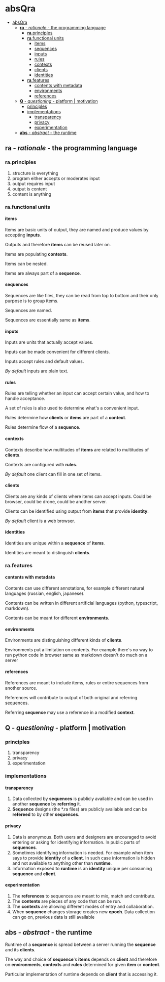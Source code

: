 
# absQra

- [absQra](#absqra)
  - [__ra__ - *rationale* - the programming language](#ra---rationale---the-programming-language)
    - [__ra__.principles](#raprinciples)
    - [__ra__.functional units](#rafunctional-units)
      - [items](#items)
      - [sequences](#sequences)
      - [inputs](#inputs)
      - [rules](#rules)
      - [contexts](#contexts)
      - [clients](#clients)
      - [identities](#identities)
    - [__ra__.features](#rafeatures)
      - [contents with metadata](#contents-with-metadata)
      - [environments](#environments)
      - [references](#references)
  - [__Q__ - _questioning_ - platform | motivation](#q---questioning---platform--motivation)
    - [principles](#principles)
    - [implementations](#implementations)
      - [transparency](#transparency)
      - [privacy](#privacy)
      - [experimentation](#experimentation)
  - [__abs__ - _abstract_ - the runtime](#abs---abstract---the-runtime)

## __ra__ - *rationale* - the programming language

### __ra__.principles

1. structure is everything
2. program either accepts or moderates input
3. output requires input
4. output is content
5. content is anything

### __ra__.functional units

#### items

Items are basic units of output, they are named and produce values by accepting __inputs__.

Outputs and therefore __items__ can be reused later on.

Items are populating __contexts__.

Items can be nested.

Items are always part of a __sequence__.

#### sequences

Sequences are like files, they can be read from top to bottom and their only purpose is to group items.

Sequences are named.

Sequences are essentially same as __items__.

#### inputs

Inputs are units that actually accept values.

Inputs can be made convenient for different clients.

Inputs accept rules and default values.

_By default_ inputs are plain text.

#### rules

Rules are telling whether an input can accept certain value, and how to handle acceptance.

A set of rules is also used to determine what's a convenient input.

Rules determine how __clients__ or __items__ are part of a __context__.

Rules determine flow of a __sequence__.

#### contexts

Contexts describe how multitudes of __items__ are related to multitudes of __clients__.

Contexts are configured with __rules__.

_By default_ one client can fill in one set of items.

#### clients

Clients are any kinds of clients where items can accept inputs. Could be browser, could be drone, could be another server.

Clients can be identified using output from __items__ that provide __identity__.

_By default_ client is a web browser.

#### identities

Identities are unique within a __sequence__ of __items__.

Identities are meant to distinguish __clients__.

### __ra__.features

#### contents with metadata

Contents can use different annotations, for example different natural languages (russian, english, japanese).

Contents can be written in different artificial languages (python, typescript, markdown).

Contents can be meant for different __environments__.

#### environments

Environments are distinguishing different kinds of __clients__.

Environments put a limitation on contents. For example there's no way to run python code in browser same as markdown doesn't do much on a server

#### references

References are meant to include items, rules or entire sequences from another source.

References will contribute to output of both original and referring sequences.

Referring __sequence__ may use a reference in a modified __context__.

## __Q__ - _questioning_ - platform | motivation

### principles

1. transparency
2. privacy
3. experimentation

### implementations

#### transparency

1. Data collected by __sequences__ is publicly available and can be used in another __sequence__ by __referring__ it.
2. __Sequence__ designs (the *.ra files) are publicly available and can be __refereed__ to by other __sequences__.

#### privacy

1. Data is anonymous. Both users and designers are encouraged to avoid entering or asking for identifying information. In public parts of __sequences__.
2. Sometimes identifying information is needed. For example when item says to provide __identity__ of a __client__. In such case information is hidden and not available to anything other than __runtime__.
3. Information exposed to __runtime__ is an __identity__ unique per consuming __sequence__ and __client__.

#### experimentation

1. The __references__ to sequences are meant to mix, match and contribute.
2. The __contents__ are pieces of any code that can be run.
3. The __contexts__ are allowing different modes of entry and collaboration.
4. When __sequence__ changes storage creates new __epoch__. Data collection can go on, previous data is still available

## __abs__ - _abstract_ - the runtime

Runtime of a __sequence__ is spread between a server running the __sequence__ and its __clients__.

The way and choice of __sequence__'s __items__ depends on __client__ and therefore on __environments__, __contexts__ and __rules__ determined for given __item__ or __content__.

Particular implementation of runtime depends on __client__ that is accessing it.
